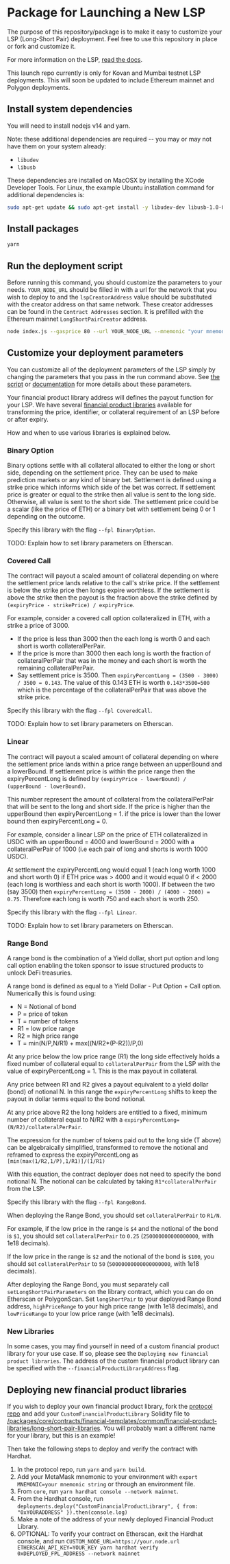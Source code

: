 # Package for Launching a New LSP

The purpose of this repository/package is to make it easy to customize your LSP (Long-Short Pair) deployment. Feel free to use this repository in place or fork and customize it.

For more information on the LSP, [read the docs](https://umaproject.org/lsp.html).

This launch repo currently is only for Kovan and Mumbai testnet LSP deployments. This will soon be updated to include Ethereum mainnet and Polygon deployments.

## Install system dependencies

You will need to install nodejs v14 and yarn.

Note: these additional dependencies are required -- you may or may not have them on your system already:

- `libudev`
- `libusb`

These dependencies are installed on MacOSX by installing the XCode Developer Tools. For Linux, the example Ubuntu installation command for additional dependencies is:

```bash
sudo apt-get update && sudo apt-get install -y libudev-dev libusb-1.0-0-dev
```

## Install packages

```bash
yarn
```

## Run the deployment script

Before running this command, you should customize the parameters to your needs. `YOUR_NODE_URL` should be filled in with a url for the network that you wish to deploy to and the `lspCreatorAddress` value should be substituted with the creator address on that same network. These creator addresses can be found in the `Contract Addresses` section. It is prefilled with the Ethereum mainnet `LongShortPairCreator` address.

```bash
node index.js --gasprice 80 --url YOUR_NODE_URL --mnemonic "your mnemonic (12 word seed phrase)" --pairName "UMA \$4-12 Range Token Pair August 2021" --expirationTimestamp 1630447200 --collateralPerPair 250000000000000000 --priceIdentifier UMAUSD --longSynthName "UMA \$4-12 Range Token August 2021" --longSynthSymbol rtUMA-0821 --shortSynthName "UMA \$4-12 Range Short Token August 2021" --shortSynthSymbol rtUMA-0821s --collateralToken 0x489Bf230d4Ab5c2083556E394a28276C22c3B580 --customAncillaryData "twapLength:3600" --fpl RangeBond --lowerBound 4000000000000000000 --upperBound 12000000000000000000
```

## Customize your deployment parameters

You can customize all of the deployment parameters of the LSP simply by changing the parameters that you pass in the run command above. See [the script](./index.js) or [documentation](https://docs.umaproject.org/synthetic-tokens/long-short-pair#lsp-construction-parameters) for more details about these parameters.

Your financial product library address will defines the payout function for your LSP. We have several [financial product libraries](https://github.com/UMAprotocol/protocol/tree/master/packages/core/contracts/financial-templates/common/financial-product-libraries/long-short-pair-libraries) available for transforming the price, identifier, or collateral requirement of an LSP before or after expiry.

How and when to use various libraries is explained below.

### Binary Option

Binary options settle with all collateral allocated to either the long or short side, depending on the settlement price. They can be used to make prediction markets or any kind of binary bet. Settlement is defined using a strike price which informs which side of the bet was correct. If settlement price is greater or equal to the strike then all value is sent to the long side. Otherwise, all value is sent to the short side. The settlement price could be a scalar (like the price of ETH) or a binary bet with settlement being 0 or 1 depending on the outcome.

Specify this library with the flag `--fpl BinaryOption`.

TODO: Explain how to set library parameters on Etherscan.

### Covered Call

The contract will payout a scaled amount of collateral depending on where the settlement price lands relative to the call's strike price. If the settlement is below the strike price then longs expire worthless. If the settlement is above the strike then the payout is the fraction above the strike defined by `(expiryPrice - strikePrice) / expiryPrice`.

For example, consider a covered call option collateralized in ETH, with a strike a price of 3000.

 * If the price is less than 3000 then the each long is worth 0 and each short is worth collateralPerPair.
 * If the price is more than 3000 then each long is worth the fraction of collateralPerPair that was in the money and each short is worth the remaining collateralPerPair.
 * Say settlement price is 3500.  Then `expiryPercentLong = (3500 - 3000) / 3500 = 0.143`. The value of this 0.143 ETH is worth `0.143*3500=500` which is the percentage of the collateralPerPair that was above the strike price.

Specify this library with the flag `--fpl CoveredCall`.

TODO: Explain how to set library parameters on Etherscan.

### Linear

The contract will payout a scaled amount of collateral depending on where the settlement price lands within a price range between an upperBound and a lowerBound. If settlement price is within the price range then the expiryPercentLong is defined by ``(expiryPrice - lowerBound) / (upperBound - lowerBound)``.

This number represent the amount of collateral from the collateralPerPair that will be sent to the long and short side. If the price is higher than the upperBound then expiryPercentLong = 1. if the price is lower than the lower bound then expiryPercentLong = 0.

For example, consider a linear LSP on the price of ETH collateralized in USDC with an upperBound = 4000 and lowerBound = 2000 with a collateralPerPair of 1000 (i.e each pair of long and shorts is worth 1000 USDC).

At settlement the expiryPercentLong would equal 1 (each long worth 1000 and short worth 0) if ETH price was > 4000 and it would equal 0 if < 2000 (each long is worthless and each short is worth 1000). If between the two (say 3500) then `expiryPercentLong = (3500 - 2000) / (4000 - 2000) = 0.75`. Therefore each long is worth 750 and each short is worth 250.

Specify this library with the flag `--fpl Linear`.

TODO: Explain how to set library parameters on Etherscan.

### Range Bond
A range bond is the combination of a Yield dollar, short put option and long call option enabling the token sponsor to issue structured products to unlock DeFi treasuries.

A range bond is defined as equal to a Yield Dollar - Put Option + Call option. Numerically this is found using:
 * N = Notional of bond
 * P = price of token
 * T = number of tokens
 * R1 = low price range
 * R2 = high price range
 * T = min(N/P,N/R1) + max((N/R2*(P-R2))/P,0)

At any price below the low price range (R1) the long side effectively holds a fixed number of collateral equal to `collateralPerPair` from the LSP with the value of expiryPercentLong = 1. This is the max payout in collateral.

Any price between R1 and R2 gives a payout equivalent to a yield dollar (bond) of notional N. In this range the `expiryPercentLong` shifts to keep the payout in dollar terms equal to the bond notional.

At any price above R2 the long holders are entitled to a fixed, minimum number of collateral equal to N/R2 with a `expiryPercentLong=(N/R2)/collateralPerPair`.

The expression for the number of tokens paid out to the long side (T above) can be algebraically simplified, transformed to remove the notional and reframed to express the expiryPercentLong as ``[min(max(1/R2,1/P),1/R1)]/(1/R1)``

With this equation, the contract deployer does not need to specify the bond notional N. The notional can be calculated by taking `R1*collateralPerPair` from the LSP.

Specify this library with the flag `--fpl RangeBond`.

When deploying the Range Bond, you should set `collateralPerPair` to `R1/N`.

For example, if the low price in the range is `$4` and the notional of the bond is `$1`, you should set `collateralPerPair` to `0.25` (`250000000000000000`, with 1e18 decimals).

If the low price in the range is `$2` and the notional of the bond is `$100`, you should set `collateralPerPair` to `50` (`50000000000000000000`, with 1e18 decimals).

After deploying the Range Bond, you must separately call `setLongShortPairParameters` on the library contract, which you can do on Etherscan or PolygonScan. Set `longShortPair` to your deployed Range Bond address, `highPriceRange` to your high price range (with 1e18 decimals), and `lowPriceRange` to your low price range (with 1e18 decimals).

### New Libraries

In some cases, you may find yourself in need of a custom financial product library for your use case. If so, please see the `Deploying new financial product libraries`. The address of the custom financial product library can be specified with the `--financialProductLibraryAddress` flag.

## Deploying new financial product libraries

If you wish to deploy your own financial product library, fork the [protocol repo](https://github.com/UMAprotocol/protocol) and add your `CustomFinancialProductLibrary` Solidity file to [/packages/core/contracts/financial-templates/common/financial-product-libraries/long-short-pair-libraries](https://github.com/UMAprotocol/protocol/tree/master/packages/core/contracts/financial-templates/common/financial-product-libraries/long-short-pair-libraries). You will probably want a different name for your library, but this is an example!

Then take the following steps to deploy and verify the contract with Hardhat.

1. In the protocol repo, run `yarn` and `yarn build`.
2. Add your MetaMask mnemonic to your environment with `export MNEMONIC=your mnemonic string` or through an environment file.
3. From `core`, run `yarn hardhat console --network mainnet`.
4. From the Hardhat console, run `deployments.deploy("CustomFinancialProductLibrary", { from: "0xYOURADDRESS" }).then(console.log)`
5. Make a note of the address of your newly deployed Financial Product Library.
6. OPTIONAL: To verify your contract on Etherscan, exit the Hardhat console, and run `CUSTOM_NODE_URL=https://your.node.url ETHERSCAN_API_KEY=YOUR_KEY yarn hardhat verify 0xDEPLOYED_FPL_ADDRESS --network mainnet`
